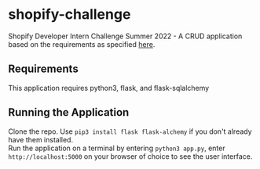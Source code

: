 # shopify-challenge
Shopify Developer Intern Challenge Summer 2022 - A CRUD application based on the requirements as specified [here](https://docs.google.com/document/d/1z9LZ_kZBUbg-O2MhZVVSqTmvDko5IJWHtuFmIu_Xg1A/edit#).

## Requirements
This application requires python3, flask, and flask-sqlalchemy

## Running the Application
Clone the repo. Use `pip3 install flask flask-alchemy` if you don't already have them installed.<br>
Run the application on a terminal by entering `python3 app.py`, enter `http://localhost:5000` on your browser of choice to see the user interface.
